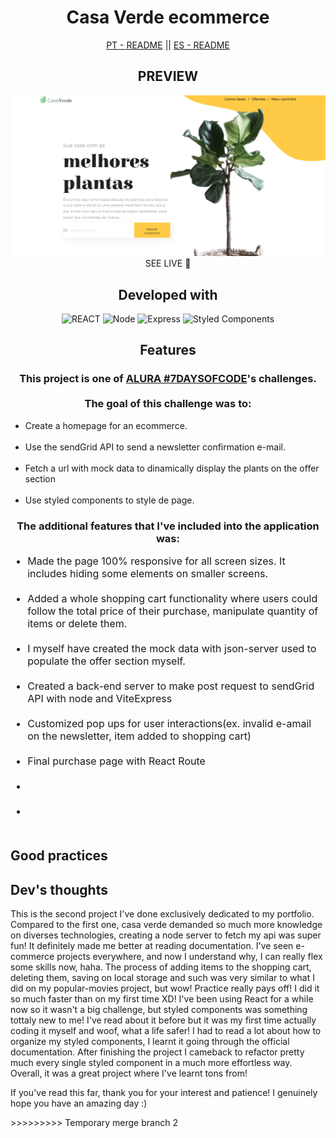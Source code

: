 

<div style="text-align: center">
    <h1>Casa Verde ecommerce</h1>
    <div ><a href='./README.pt-br.md' style='cursor: pointer'>PT - README</a> || <a href='./README.es.md'style='cursor: pointer'>ES - README</a></div>
</div>

<div style="text-align: center">
    <h2>PREVIEW</h2>
    <img src='public/assets/casaverde-preview.png' alt='deployed preview' target='_blank'></img>
    <a style='text-decoration: none; text-transform: uppercase' href='#' target='_blank'>SEE LIVE 🚀</a>
</div>

<div style="text-align: center">
    <h2>Developed with</h2>
    <img alt='REACT' src='https://img.shields.io/badge/React-20232A?style=for-the-badge&logo=react&logoColor=61DAFB'>
    <img alt='Node' src='https://img.shields.io/badge/Node.js-43853D?style=for-the-badge&logo=node.js&logoColor=white'>
    <img alt='Express' src='https://img.shields.io/badge/Express.js-404D59?style=for-the-badge'>
    <img alt='Styled Components' src='https://img.shields.io/badge/styled--components-DB7093?style=for-the-badge&logo=styled-components&logoColor=white'>

</div>

<div style="text-align: center">
    <h2>Features</h2>
    <h3>
        This project is one of <a href='https://alura-7dayscode.vercel.app/' target='_blank'>ALURA #7DAYSOFCODE</a>'s challenges.<br><br> The goal of this challenge was to:
    </h3>     
    <ul style="text-align: left">
        <li>Create a homepage for an ecommerce.</li><br>
        <li>Use the sendGrid API to send a newsletter confirmation e-mail.</li><br>
        <li>Fetch a url with mock data to dinamically display the plants on the offer section</li><br>
        <li>Use styled components to style de page.</li>
    </ul>
    
</div>

<div style="text-align: center">
    <h3>
        The additional features that I've included into the application was:
    </h3>     
    <ul style="text-align: left; font-size: 16px">
        <li> Made the page 100% responsive for all screen sizes. It includes hiding some elements on smaller screens.</li><br>
        <li> Added a whole shopping cart functionality where users could follow the total price of their purchase, manipulate quantity of items or delete them. </li>  <br>
        <li> I myself have created the mock data with json-server used to populate the offer section myself.</li><br>
        <li> Created a back-end server to make post request to sendGrid API with node and ViteExpress</li><br>
        <li> Customized pop ups for user interactions(ex. invalid e-amail on the newsletter, item added to shopping cart)</li><br>
        <li>Final purchase page with React Route</li><br>
        <li></li><br>
        <li></li><br> 
    </ul>
    
</div>

<div>
    <h2>Good practices</h2>
    <p></p>
</div>

<div>
    <h2>Dev's thoughts</h2>
    <p>This is the second project I've done exclusively dedicated to my portfolio. Compared to the first one, casa verde demanded so much more knowledge on diverses technologies, creating a node server to fetch my api was super fun! It definitely made me better at reading documentation. I've seen e-commerce projects everywhere, and now I understand why, I can really flex some skills now, haha. The process of adding items to the shopping cart, deleting them, saving on local storage and such was very similar to what I did on my popular-movies project, but wow! Practice really pays off! I did it so much faster than on my first time XD! I've been using React for a while now so it wasn't a big challenge, but styled components was something tottaly new to me! I've read about it before but it was my first time actually coding it myself and woof, what a life safer! I had to read a lot about how to organize my styled components, I learnt it going through the official documentation. After finishing the project I cameback to refactor pretty much every single styled component in a much more effortless way.  Overall, it was a great project where I've learnt tons from!</p>
    <p>If you've read this far, thank you for your interest and patience! I genuinely hope you have an amazing day :)</p>

</div>
>>>>>>>>> Temporary merge branch 2
